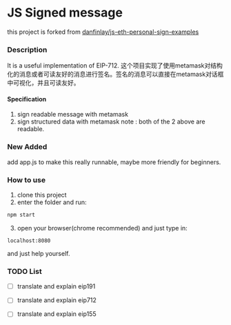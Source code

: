 # JS Signed message

this project is forked from [danfinlay/js-eth-personal-sign-examples](https://github.com/danfinlay/js-eth-personal-sign-examples)

### Description
It is a useful implementation of EIP-712.
这个项目实现了使用metamask对结构化的消息或者可读友好的消息进行签名。签名的消息可以直接在metamask对话框中可视化，并且可读友好。

#### Specification
1. sign readable message with metamask
2. sign structured data with metamask
 note : both of the 2 above are readable.

### New Added
add app.js to make this really runnable, maybe more friendly for beginners.

### How to use
1. clone this project
2. enter the folder and run:
 ```bash
 npm start
 ```
3. open your browser(chrome recommended) and just type in:
```
localhost:8080
```
and just help yourself.

### TODO List
- [ ] translate and explain eip191
- [ ] translate and explain eip712
- [ ] translate and explain eip155
 

